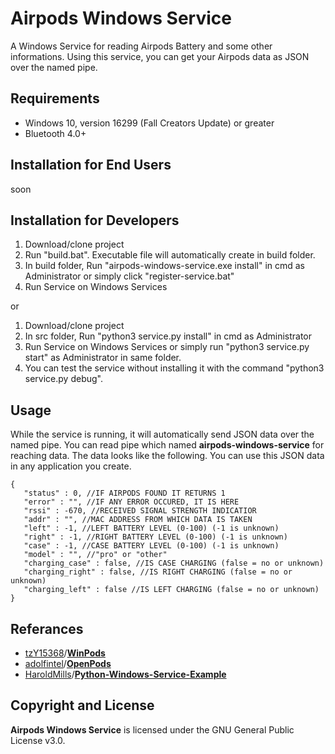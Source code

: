 # Airpods Windows Service

A Windows Service for reading Airpods Battery and some other informations.
Using this service, you can get your Airpods data as JSON over the named pipe.

## Requirements
- Windows 10, version 16299 (Fall Creators Update) or greater
- Bluetooth 4.0+

## Installation for End Users
soon

## Installation for Developers
1. Download/clone project
2. Run "build.bat". Executable file will automatically create in build folder.
2. In build folder, Run "airpods-windows-service.exe install" in cmd as Administrator or simply click "register-service.bat"
3. Run Service on Windows Services

or

1. Download/clone project
2. In src folder, Run "python3 service.py install" in cmd as Administrator
3. Run Service on Windows Services or simply run "python3 service.py start" as Administrator in same folder.
4. You can test the service without installing it with the command "python3 service.py debug".

## Usage
While the service is running, it will automatically send JSON data over the named pipe.
You can read pipe which named **airpods-windows-service** for reaching data.
The data looks like the following. You can use this JSON data in any application you create.

```
{
   "status" : 0, //IF AIRPODS FOUND IT RETURNS 1
   "error" : "", //IF ANY ERROR OCCURED, IT IS HERE
   "rssi" : -670, //RECEIVED SIGNAL STRENGTH INDICATIOR
   "addr" : "", //MAC ADDRESS FROM WHICH DATA IS TAKEN
   "left" : -1, //LEFT BATTERY LEVEL (0-100) (-1 is unknown)
   "right" : -1, //RIGHT BATTERY LEVEL (0-100) (-1 is unknown)
   "case" : -1, //CASE BATTERY LEVEL (0-100) (-1 is unknown)
   "model" : "", //"pro" or "other"
   "charging_case" : false, //IS CASE CHARGING (false = no or unknown)
   "charging_right" : false, //IS RIGHT CHARGING (false = no or unknown)
   "charging_left" : false //IS LEFT CHARGING (false = no or unknown)
}
```

## Referances
- [tzY15368](https://github.com/tzY15368)/**[WinPods](https://github.com/tzY15368/WinPods)**
- [adolfintel](https://github.com/adolfintel)/**[OpenPods](https://github.com/adolfintel/OpenPods)**
- [HaroldMills](https://github.com/HaroldMills)/**[Python-Windows-Service-Example](https://github.com/HaroldMills/Python-Windows-Service-Example)**

## Copyright and License
**Airpods Windows Service** is licensed under the GNU General Public License v3.0.

